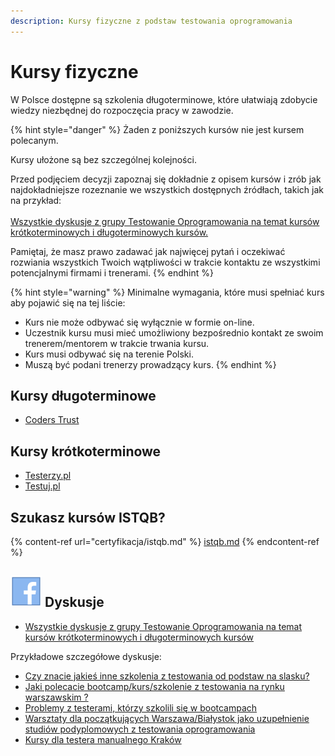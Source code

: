 ```yaml
---
description: Kursy fizyczne z podstaw testowania oprogramowania
---
```


# Kursy fizyczne

W Polsce dostępne są szkolenia długoterminowe, które ułatwiają zdobycie wiedzy niezbędnej do rozpoczęcia pracy w zawodzie.

{% hint style="danger" %}
Żaden z poniższych kursów nie jest kursem polecanym.

Kursy ułożone są bez szczególnej kolejności.

Przed podjęciem decyzji zapoznaj się dokładnie z opisem kursów i zrób jak najdokładniejsze rozeznanie we wszystkich dostępnych źródłach, takich jak na przykład:\
\
[Wszystkie dyskusje z grupy Testowanie Oprogramowania na temat kursów krótkoterminowych i długoterminowych kursów.](https://www.facebook.com/groups/141683635854223/post\_tags/?post\_tag\_id=1765193666836537)

Pamiętaj, że masz prawo zadawać jak najwięcej pytań i oczekiwać rozwiania wszystkich Twoich wątpliwości w trakcie kontaktu ze wszystkimi potencjalnymi firmami i trenerami.
{% endhint %}

{% hint style="warning" %}
Minimalne wymagania, które musi spełniać kurs aby pojawić się na tej liście:

* Kurs nie może odbywać się wyłącznie w formie on-line.
* Uczestnik kursu musi mieć umożliwiony bezpośrednio kontakt ze swoim trenerem/mentorem w trakcie trwania kursu.
* Kurs musi odbywać się na terenie Polski.
* Muszą być podani trenerzy prowadzący kurs.
{% endhint %}

## Kursy długoterminowe

* [Coders Trust](https://coderstrust.pl/kurs-tester/)

## Kursy krótkoterminowe

* [Testerzy.pl](http://szkolenia.testerzy.pl/praktyka-testowania/zawod-tester)
* [Testuj.pl](https://testuj.pl/lista-szkolen)

## Szukasz kursów ISTQB?

{% content-ref url="certyfikacja/istqb.md" %}
[istqb.md](certyfikacja/istqb.md)
{% endcontent-ref %}

## <img src=".gitbook/assets/icons8-facebook-50 (10) (1) (1) (1) (1) (1) (4).png" alt="" data-size="line"> Dyskusje

* [Wszystkie dyskusje z grupy Testowanie Oprogramowania na temat kursów krótkoterminowych i długoterminowych kursów](https://www.facebook.com/groups/141683635854223/post\_tags/?post\_tag\_id=1765193666836537)

Przykładowe szczegółowe dyskusje:

* [Czy znacie jakieś inne szkolenia z testowania od podstaw na slasku?](https://www.facebook.com/groups/TestowanieOprogramowania/permalink/1819919381363965/)
* [Jaki polecacie bootcamp/kurs/szkolenie z testowania na rynku warszawskim ?](https://www.facebook.com/groups/TestowanieOprogramowania/permalink/2007149499307618/)
* [Problemy z testerami, którzy szkolili się w bootcampach](https://www.facebook.com/groups/TestowanieOprogramowania/permalink/2018886294800605/)
* [Warsztaty dla początkujących Warszawa/Białystok jako uzupełnienie studiów podyplomowych z testowania oprogramowania](https://www.facebook.com/groups/TestowanieOprogramowania/permalink/2278666938822538/)
* [Kursy dla testera manualnego Kraków](https://www.facebook.com/groups/TestowanieOprogramowania/permalink/2259495144073051/)
